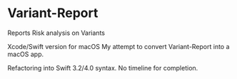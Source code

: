 # Variant-Report
Reports Risk analysis on Variants


Xcode/Swift version for macOS
My attempt to convert Variant-Report into a macOS app.

Refactoring into Swift 3.2/4.0 syntax.
No timeline for completion.
